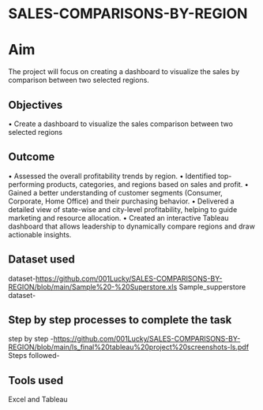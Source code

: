 # SALES-COMPARISONS-BY-REGION
# Aim
The project will focus on creating a dashboard to visualize the sales by comparison between two selected regions.
## Objectives
•	Create a dashboard to visualize the sales comparison between two selected regions
## Outcome
•	Assessed the overall profitability trends by region.
•	Identified top-performing products, categories, and regions based on sales and profit.
•	Gained a better understanding of customer segments (Consumer, Corporate, Home Office) and their purchasing behavior.
•	Delivered a detailed view of state-wise and city-level profitability, helping to guide marketing and resource allocation.
•	Created an interactive Tableau dashboard that allows leadership to dynamically compare regions and draw actionable insights.

## Dataset used 
dataset-<https://github.com/001Lucky/SALES-COMPARISONS-BY-REGION/blob/main/Sample%20-%20Superstore.xls> Sample_supperstore dataset-</a>
## Step by step processes to complete the task
step by step -<https://github.com/001Lucky/SALES-COMPARISONS-BY-REGION/blob/main/ls_final%20tableau%20project%20screenshots-ls.pdf> Steps followed-<a/>
## Tools used 
Excel and Tableau
